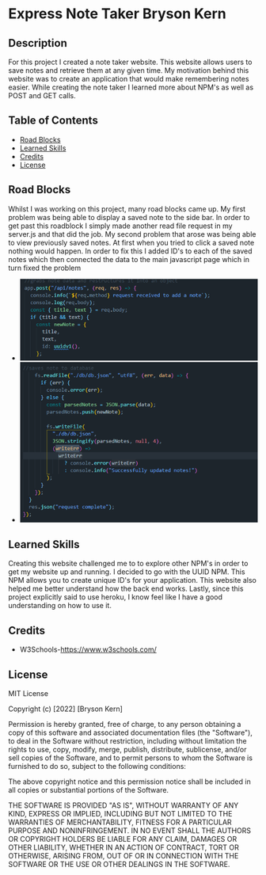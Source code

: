 # Express Note Taker Bryson Kern

## Description

For this project I created a note taker website. This website allows users to save notes and retrieve them at any given time. My motivation behind this website was to create an application that would make remembering notes easier. While creating the note taker I learned more about NPM's as well as POST and GET calls.

## Table of Contents

- [Road Blocks](#RoadBlocks)
- [Learned Skills](#LearnedSkills)
- [Credits](#credits)
- [License](#license)

## Road Blocks

Whilst I was working on this project, many road blocks came up. My first problem was being able to display a saved note to the side bar. In order to get past this roadblock I simply made another read file request in my server.js and that did the job. My second problem that arose was being able to view previously saved notes. At first when you tried to click a saved note nothing would happen. In order to fix this I added ID's to each of the saved notes which then connected the data to the main javascript page which in turn fixed the problem

- ![Post](/Assets/post%20request.png)
- ![Read&Write](/Assets/read%26write.png)

## Learned Skills

Creating this website challenged me to to explore other NPM's in order to get my website up and running. I decided to go with the UUID NPM. This NPM allows you to create unique ID's for your application. This website also helped me better understand how the back end works. Lastly, since this project explicitly said to use heroku, I know feel like I have a good understanding on how to use it.

## Credits

- W3Schools-https://www.w3schools.com/

## License

MIT License

Copyright (c) [2022] [Bryson Kern]

Permission is hereby granted, free of charge, to any person obtaining a copy
of this software and associated documentation files (the "Software"), to deal
in the Software without restriction, including without limitation the rights
to use, copy, modify, merge, publish, distribute, sublicense, and/or sell
copies of the Software, and to permit persons to whom the Software is
furnished to do so, subject to the following conditions:

The above copyright notice and this permission notice shall be included in all
copies or substantial portions of the Software.

THE SOFTWARE IS PROVIDED "AS IS", WITHOUT WARRANTY OF ANY KIND, EXPRESS OR
IMPLIED, INCLUDING BUT NOT LIMITED TO THE WARRANTIES OF MERCHANTABILITY,
FITNESS FOR A PARTICULAR PURPOSE AND NONINFRINGEMENT. IN NO EVENT SHALL THE
AUTHORS OR COPYRIGHT HOLDERS BE LIABLE FOR ANY CLAIM, DAMAGES OR OTHER
LIABILITY, WHETHER IN AN ACTION OF CONTRACT, TORT OR OTHERWISE, ARISING FROM,
OUT OF OR IN CONNECTION WITH THE SOFTWARE OR THE USE OR OTHER DEALINGS IN THE
SOFTWARE.
